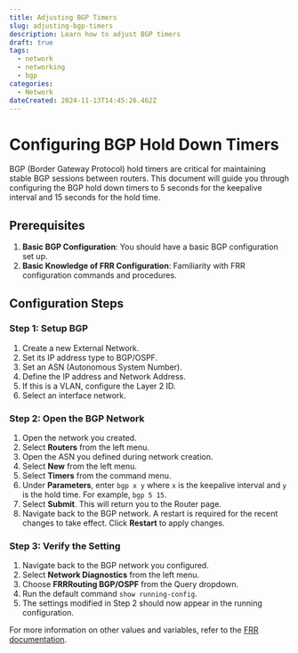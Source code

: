 ```yaml
---
title: Adjusting BGP Timers
slug: adjusting-bgp-timers
description: Learn how to adjust BGP timers
draft: true
tags:
  - network
  - networking
  - bgp
categories:
  - Network
dateCreated: 2024-11-13T14:45:26.462Z
---
```

# Configuring BGP Hold Down Timers

 BGP (Border Gateway Protocol) hold timers are critical for maintaining stable BGP sessions between routers. This document will guide you through configuring the BGP hold down timers to 5 seconds for the keepalive interval and 15 seconds for the hold time.

## Prerequisites

1. **Basic BGP Configuration**: You should have a basic BGP configuration set up.
2. **Basic Knowledge of FRR Configuration**: Familiarity with FRR configuration commands and procedures.

## Configuration Steps

### Step 1: Setup BGP

1. Create a new External Network.
2. Set its IP address type to BGP/OSPF.
3. Set an ASN (Autonomous System Number).
4. Define the IP address and Network Address.
5. If this is a VLAN, configure the Layer 2 ID.
6. Select an interface network.

### Step 2: Open the BGP Network

1. Open the network you created.
2. Select **Routers** from the left menu.
3. Open the ASN you defined during network creation.
4. Select **New** from the left menu.
5. Select **Timers** from the command menu.
6. Under **Parameters**, enter `bgp x y` where `x` is the keepalive interval and `y` is the hold time. For example, `bgp 5 15`.
7. Select **Submit**. This will return you to the Router page.
8. Navigate back to the BGP network. A restart is required for the recent changes to take effect. Click **Restart** to apply changes.

### Step 3: Verify the Setting

1. Navigate back to the BGP network you configured.
2. Select **Network Diagnostics** from the left menu.
3. Choose **FRRRouting BGP/OSPF** from the Query dropdown.
4. Run the default command `show running-config`.
5. The settings modified in Step 2 should now appear in the running configuration.

For more information on other values and variables, refer to the [FRR documentation](https://docs.frrouting.org/en/latest/basic.html).
